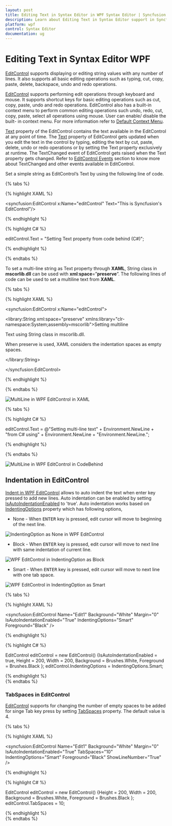 ```yaml
---
layout: post
title: Editing Text in Syntax Editor in WPF Syntax Editor | Syncfusion
description: Learn about Editing Text in Syntax Editor support in Syncfusion WPF Syntax Editor control, its elements and more.
platform: wpf
control: Syntax Editor
documentation: ug
---
```


# Editing Text in Syntax Editor WPF

[EditControl](https://help.syncfusion.com/cr/wpf/Syncfusion.Windows.Edit.EditControl.html) supports displaying or editing string values with any number of lines. It also supports all basic editing operations such as typing, cut, copy, paste, delete, backspace, undo and redo operations.

[EditControl](https://help.syncfusion.com/cr/wpf/Syncfusion.Windows.Edit.EditControl.html) supports performing edit operations through keyboard and mouse. It supports shortcut keys for basic editing operations such as cut, copy, paste, undo and redo operations. EditControl also has a built-in context menu to perform common editing operations such undo, redo, cut, copy, paste, select all operations using mouse. User can enable/ disable the built- in context menu.  For more information refer to [Default Context Menu](https://help.syncfusion.com/wpf/syntax-editor/basic-editing/default-context-menu).

[Text](https://help.syncfusion.com/cr/wpf/Syncfusion.Windows.Edit.EditControl.html#Syncfusion_Windows_Edit_EditControl_Text) property of the EditControl contains the text available in the EditControl at any point of time. The [Text](https://help.syncfusion.com/cr/wpf/Syncfusion.Windows.Edit.EditControl.html#Syncfusion_Windows_Edit_EditControl_Text) property of EditControl gets updated when you edit the text in the control by typing, editing the text by cut, paste, delete, undo or redo operations or by setting the Text property exclusively at runtime. The TextChanged event of EditControl gets raised when the Text property gets changed. Refer to [EditControl Events](https://help.syncfusion.com/cr/wpf/Syncfusion.Windows.Edit.EditControl.html ) section to know more about TextChanged and other events available in EditControl.

Set a simple string as EditControl’s Text by using the following line of code.

{% tabs %}

{% highlight XAML %}

<syncfusion:EditControl x:Name="editControl" Text="This is Syncfusion's EditControl"/>

{% endhighlight %}

{% highlight C# %}

editControl.Text = "Setting Text property from code behind (C#)";

{% endhighlight %}

{% endtabs %}

To set a multi-line string as Text property through **XAML**, String class in **mscorlib**.**dll** can be used with **xml**:**space**=”**preserve**”. The following lines of code can be used to set a multiline text from **XAML**.

{% tabs %}

{% highlight XAML %}

<syncfusion:EditControl x:Name="editControl">

<library:String xml:space="preserve" xmlns:library="clr-namespace:System;assembly=mscorlib">Setting multiline

Text using String class in mscorlib.dll.

When preserve is used, XAML considers the indentation spaces as empty spaces.

</library:String>

</syncfusion:EditControl>



{% endhighlight %}

{% endtabs %}


![MultiLine in WPF EditControl in XAML](Editing-Text-in-EditControl_images/Editing-Text-in-EditControl_img1.jpeg)

{% tabs %}

{% highlight C# %}

editControl.Text = @"Setting multi-line text" + Environment.NewLine + "from C# using" + Environment.NewLine + "Environment.NewLine.";


{% endhighlight %}

{% endtabs %}


![MultiLine in WPF EditControl in CodeBehind](Editing-Text-in-EditControl_images/Editing-Text-in-EditControl_img2.jpeg)

## Indentation in EditControl
[Indent in WPF EditControl](https://help.syncfusion.com/cr/wpf/Syncfusion.Windows.Edit.EditControl.html) allows to auto indent the text when enter key pressed to add new lines. Auto indentation can be enabled by setting [IsAutoIndentationEnabled](https://help.syncfusion.com/cr/wpf/Syncfusion.Windows.Edit.EditControl.html#Syncfusion_Windows_Edit_EditControl_IsAutoIndentationEnabled) to 'true'. Auto indentation works based on [IndentingOptions](https://help.syncfusion.com/cr/wpf/Syncfusion.Windows.Edit.EditControl.html#Syncfusion_Windows_Edit_EditControl_IndentingOptions) property which has following options,

* None - When <kbd>ENTER</kbd> key is pressed, edit cursor will move to beginning of the next line.

![IndentingOption as None in WPF EditControl](Editing-Text-in-EditControl_images/EditControl_IndentingOption_None.gif)

* Block - When <kbd>ENTER</kbd> key is pressed, edit cursor will move to next line with same indentation of current line.

![WPF EditControl in IndentingOption as Block](Editing-Text-in-EditControl_images/EditControl_IndentingOption_Block.gif)

* Smart - When <kbd>ENTER</kbd> key is pressed, edit cursor will move to next line with one tab space.

![WPF EditControl in IndentingOption as Smart](Editing-Text-in-EditControl_images/EditControl_IndentingOption_Smart.gif)

{% tabs %}

{% highlight XAML %}

<syncfusion:EditControl Name="Edit1" Background="White" Margin="0" IsAutoIndentationEnabled="True" IndentingOptions="Smart" Foreground="Black" />

{% endhighlight %}

{% highlight C# %}

EditControl editControl = new EditControl() {IsAutoIndentationEnabled = true, Height = 200, Width = 200, Background = Brushes.White, Foreground = Brushes.Black };
editControl.IndentingOptions = IndentingOptions.Smart;

{% endhighlight %}    
{% endtabs %}   

### TabSpaces in EditControl

[EditControl](https://help.syncfusion.com/cr/wpf/Syncfusion.Windows.Edit.EditControl.html) supports for changing the number of empty spaces to be added for singe Tab key press by setting  [TabSpaces](https://help.syncfusion.com/cr/wpf/Syncfusion.Windows.Edit.EditControl.html#Syncfusion_Windows_Edit_EditControl_TabSpaces) property. The default value is 4.

 {% tabs %}

{% highlight XAML %}

<syncfusion:EditControl Name="Edit1" Background="White" Margin="0" IsAutoIndentationEnabled="True" TabSpaces="10" IndentingOptions="Smart" Foreground="Black" ShowLineNumber="True" />

{% endhighlight %}

{% highlight C# %}

EditControl editControl = new EditControl() {Height = 200, Width = 200, Background = Brushes.White, Foreground = Brushes.Black };
editControl.TabSpaces = 10;

{% endhighlight %}    
{% endtabs %}        

